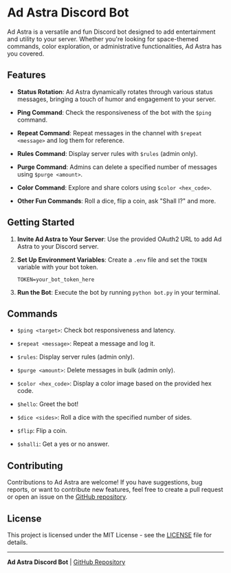 # Ad Astra Discord Bot

Ad Astra is a versatile and fun Discord bot designed to add entertainment and utility to your server. Whether you're looking for space-themed commands, color exploration, or administrative functionalities, Ad Astra has you covered.

## Features

- **Status Rotation**: Ad Astra dynamically rotates through various status messages, bringing a touch of humor and engagement to your server.

- **Ping Command**: Check the responsiveness of the bot with the `$ping` command.

- **Repeat Command**: Repeat messages in the channel with `$repeat <message>` and log them for reference.

- **Rules Command**: Display server rules with `$rules` (admin only).

- **Purge Command**: Admins can delete a specified number of messages using `$purge <amount>`.

- **Color Command**: Explore and share colors using `$color <hex_code>`.

- **Other Fun Commands**: Roll a dice, flip a coin, ask "Shall I?" and more.

## Getting Started

1. **Invite Ad Astra to Your Server**: Use the provided OAuth2 URL to add Ad Astra to your Discord server.

2. **Set Up Environment Variables**: Create a `.env` file and set the `TOKEN` variable with your bot token.

    `
    TOKEN=your_bot_token_here
    `

3. **Run the Bot**: Execute the bot by running `python bot.py` in your terminal.

## Commands

- `$ping <target>`: Check bot responsiveness and latency.

- `$repeat <message>`: Repeat a message and log it.

- `$rules`: Display server rules (admin only).

- `$purge <amount>`: Delete messages in bulk (admin only).

- `$color <hex_code>`: Display a color image based on the provided hex code.

- `$hello`: Greet the bot!

- `$dice <sides>`: Roll a dice with the specified number of sides.

- `$flip`: Flip a coin.

- `$shalli`: Get a yes or no answer.

## Contributing

Contributions to Ad Astra are welcome! If you have suggestions, bug reports, or want to contribute new features, feel free to create a pull request or open an issue on the [GitHub repository](https://github.com/AdAstraCIT/Discord-Bot).

## License

This project is licensed under the MIT License - see the [LICENSE](https://github.com/AdAstraCIT/Discord-Bot/blob/main/LICENSE) file for details.

---

**Ad Astra Discord Bot** | [GitHub Repository](https://github.com/AdAstraCIT/Discord-Bot)
